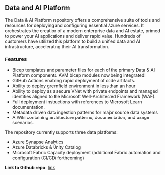 ## Data and AI Platform

The Data & AI Platform repository offers a comprehensive suite of tools and resources for deploying and configuring essential Azure services. It orchestrates the creation of a modern enterprise data and AI estate, primed to power your AI applications and deliver rapid value. Hundreds of customers have utilized this platform to build a unified data and AI infrastructure, accelerating their AI transformation.

### Features

- Bicep templates and parameter files for each of the primary Data & AI Platform components. AVM bicep modules now being integrated!
- GitHub Actions enabling rapid deployment of code artifacts.
- Ability to deploy greenfield environment in less than an hour
- Ability to deploy as a secure VNet with private endpoints and managed identities aligned to the Microsoft Well-Architected Framework (WAF).
- Full deployment instructions with references to Microsoft Learn documentation.
- Metadata driven data ingestion patterns for major source data systems
- A Wiki containing architecture patterns, documentation, and usage scenarios.

The repository currently supports three data platforms:
- Azure Synapse Analytics
- Azure Databricks & Unity Catalog
- Microsoft Fabric Capacity deployment (additional Fabric automation and configuration (CI/CD) forthcoming)

**Link to Github repo**: [link](https://github.com/microsoft/Data-and-AI-Platform/)
